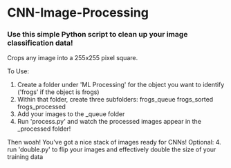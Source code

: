 # CNN-Image-Processing

### Use this simple Python script to clean up your image classification data!
Crops any image into a 255x255 pixel square.


To Use:
1. Create a folder under 'ML Processing' for the object you want to identify ('frogs' if the object is frogs)
2. Within that folder, create three subfolders:
    frogs_queue
    frogs_sorted
    frogs_processed
3. Add your images to the _queue folder
4. Run 'process.py' and watch the processed images appear in the _processed folder!

Then woah! You've got a nice stack of images ready for CNNs!
Optional:
4. run 'double.py' to flip your images and effectively double the size of your training data

